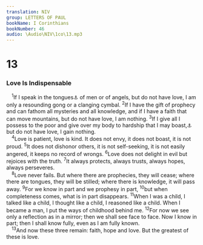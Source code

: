 ```yaml
---
translation: NIV
group: LETTERS OF PAUL
bookName: I Corinthians 
bookNumber: 46
audio: \Audio\NIV\1co\13.mp3
---
```


<div class="title"><h1>13</h1><h3>Love Is Indispensable </h3></div>
<span class="verse 1co_13_1"> <sup>1</sup>If I speak in the tongues<a data-toggle="tooltip" data-placement="bottom" title="Or languages">⚓</a> of men or of angels, but do not have love, I am only a resounding gong or a clanging cymbal. </span>
<span class="verse 1co_13_2"><sup>2</sup>If I have the gift of prophecy and can fathom all mysteries and all knowledge, and if I have a faith that can move mountains, but do not have love, I am nothing. </span>
<span class="verse 1co_13_3"><sup>3</sup>If I give all I possess to the poor and give over my body to hardship that I may boast,<a data-toggle="tooltip" data-placement="bottom" title="Some manuscripts body to the flames">⚓</a> but do not have love, I gain nothing. <br/></span>
<span class="verse 1co_13_4"> <sup>4</sup>Love is patient, love is kind. It does not envy, it does not boast, it is not proud. </span>
<span class="verse 1co_13_5"><sup>5</sup>It does not dishonor others, it is not self-seeking, it is not easily angered, it keeps no record of wrongs. </span>
<span class="verse 1co_13_6"><sup>6</sup>Love does not delight in evil but rejoices with the truth. </span>
<span class="verse 1co_13_7"><sup>7</sup>It always protects, always trusts, always hopes, always perseveres. <br/></span>
<span class="verse 1co_13_8"> <sup>8</sup>Love never fails. But where there are prophecies, they will cease; where there are tongues, they will be stilled; where there is knowledge, it will pass away. </span>
<span class="verse 1co_13_9"><sup>9</sup>For we know in part and we prophesy in part, </span>
<span class="verse 1co_13_10"><sup>10</sup>but when completeness comes, what is in part disappears. </span>
<span class="verse 1co_13_11"><sup>11</sup>When I was a child, I talked like a child, I thought like a child, I reasoned like a child. When I became a man, I put the ways of childhood behind me. </span>
<span class="verse 1co_13_12"><sup>12</sup>For now we see only a reflection as in a mirror; then we shall see face to face. Now I know in part; then I shall know fully, even as I am fully known. <br/></span>
<span class="verse 1co_13_13"> <sup>13</sup>And now these three remain: faith, hope and love. But the greatest of these is love. <br/></span>
